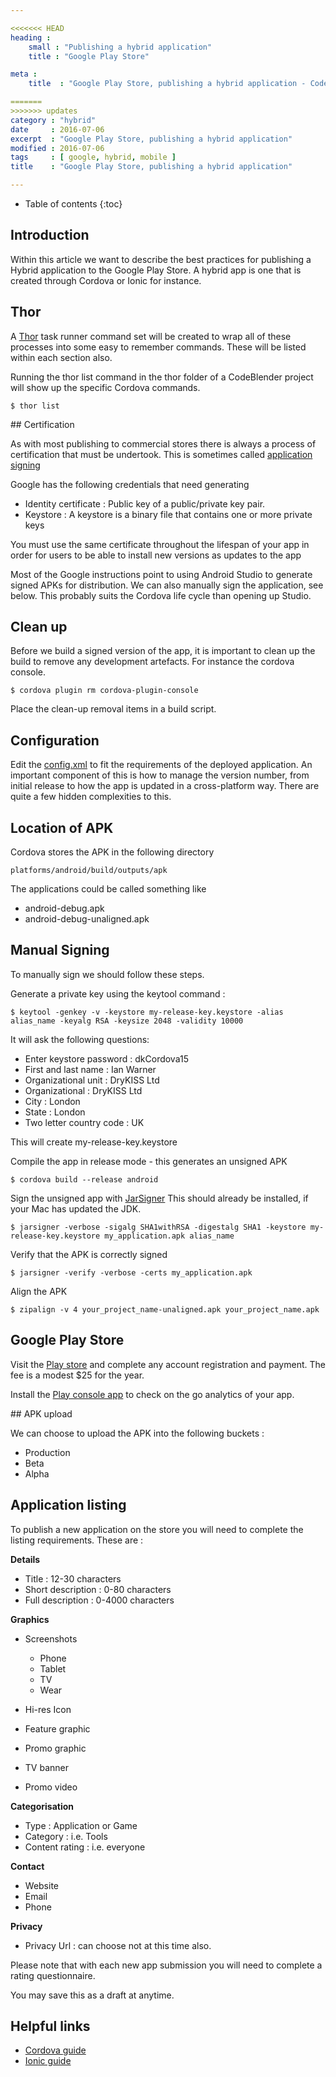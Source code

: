 ```yaml
---

<<<<<<< HEAD
heading :
    small : "Publishing a hybrid application"
    title : "Google Play Store"

meta :
    title  : "Google Play Store, publishing a hybrid application - CodeBlender"

=======
>>>>>>> updates
category : "hybrid"
date     : 2016-07-06
excerpt  : "Google Play Store, publishing a hybrid application"
modified : 2016-07-06
tags     : [ google, hybrid, mobile ]
title    : "Google Play Store, publishing a hybrid application"

---
```


* Table of contents
{:toc}

## Introduction

Within this article we want to describe the best practices for publishing a
Hybrid application to the Google Play Store. A hybrid app is one that is created
through Cordova or Ionic for instance.

## Thor

A [Thor]() task runner command set will be created to wrap all of these
processes into some easy to remember commands. These will be listed within each
section also.

Running the thor list command in the thor folder of a CodeBlender project will
show up the specific Cordova commands.

    $ thor list

## Certification

As with most publishing to commercial stores there is always a process of
certification that must be undertook. This is sometimes called
[application signing]()

Google has the following credentials that need generating

- Identity certificate : Public key of a public/private key pair.
- Keystore : A keystore is a binary file that contains one or more private keys

You must use the same certificate throughout the lifespan of your app in order
for users to be able to install new versions as updates to the app

Most of the Google instructions point to using Android Studio to generate signed
APKs for distribution. We can also manually sign the application, see below.
This probably suits the Cordova life cycle than opening up Studio.

## Clean up

Before we build a signed version of the app, it is important to clean up the
build to remove any development artefacts. For instance the cordova console.

    $ cordova plugin rm cordova-plugin-console

Place the clean-up removal items in a build script.

## Configuration

Edit the [config.xml]() to fit the requirements of the deployed application. An
important component of this is how to manage the version number, from initial
release to how the app is updated in a cross-platform way. There are quite a
few hidden complexities to this.

## Location of APK

Cordova stores the APK in the following directory

    platforms/android/build/outputs/apk

The applications could be called something like

- android-debug.apk
- android-debug-unaligned.apk

## Manual Signing

To manually sign we should follow these steps.

Generate a private key using the keytool command :

    $ keytool -genkey -v -keystore my-release-key.keystore -alias alias_name -keyalg RSA -keysize 2048 -validity 10000

It will ask the following questions:

- Enter keystore password : dkCordova15
- First and last name     : Ian Warner
- Organizational unit     : DryKISS Ltd
- Organizational          : DryKISS Ltd
- City                    : London
- State                   : London
- Two letter country code : UK

This will create my-release-key.keystore

Compile the app in release mode - this generates an unsigned APK

    $ cordova build --release android

Sign the unsigned app with [JarSigner]() This should already be installed, if
your Mac has updated the JDK.

    $ jarsigner -verbose -sigalg SHA1withRSA -digestalg SHA1 -keystore my-release-key.keystore my_application.apk alias_name

Verify that the APK is correctly signed

    $ jarsigner -verify -verbose -certs my_application.apk

Align the APK

    $ zipalign -v 4 your_project_name-unaligned.apk your_project_name.apk

## Google Play Store

Visit the [Play store]() and complete any account registration and payment. The
fee is a modest $25 for the year.

Install the [Play console app]() to check on the go analytics of your app.

## APK upload

We can choose to upload the APK into the following buckets :

- Production
- Beta
- Alpha

## Application listing

To publish a new application on the store you will need to complete the listing
requirements. These are :

**Details**

- Title             : 12-30  characters
- Short description : 0-80   characters
- Full description  : 0-4000 characters

**Graphics**

- Screenshots
    - Phone
    - Tablet
    - TV
    - Wear

- Hi-res Icon
- Feature graphic
- Promo graphic
- TV banner
- Promo video

**Categorisation**

- Type           : Application or Game
- Category       : i.e. Tools
- Content rating : i.e. everyone

**Contact**

- Website
- Email
- Phone

**Privacy**

- Privacy Url : can choose not at this time also.

Please note that with each new app submission you will need to complete a rating
questionnaire.

You may save this as a draft at anytime.

## Helpful links

- [Cordova guide]()
- [Ionic guide]()

[Thor]:http://whatisthor.com/
[Cordova guide]:https://cordova.apache.org/docs/en/latest/guide/platforms/android/index.html
[Ionic guide]:http://ionicframework.com/docs/guide/publishing.html
[application signing]:https://developer.android.com/studio/publish/app-signing.html
[JarSigner]:http://docs.oracle.com/javase/6/docs/technotes/tools/windows/jarsigner.html
[config.xml]:http://cordova.apache.org/docs/en/latest/config_ref/index.html
[Play store]:https://play.google.com/apps/publish/signup/
[Play console app]:https://play.google.com/store/apps/details?id=com.google.android.apps.playconsole
